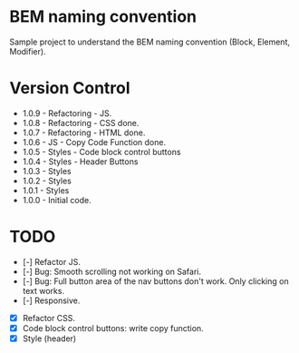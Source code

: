 # BEM naming convention
 Sample project to understand the BEM naming convention (Block, Element, Modifier).

# Version Control
- 1.0.9 - Refactoring - JS.
- 1.0.8 - Refactoring - CSS done.
- 1.0.7 - Refactoring - HTML done.
- 1.0.6 - JS - Copy Code Function done.
- 1.0.5 - Styles - Code block control buttons
- 1.0.4 - Styles - Header Buttons
- 1.0.3 - Styles
- 1.0.2 - Styles
- 1.0.1 - Styles
- 1.0.0 - Initial code.

# TODO
- [-] Refactor JS.
- [-] Bug: Smooth scrolling not working on Safari.
- [-] Bug: Full button area of the nav buttons don't work. Only clicking on text works.
- [-] Responsive.
- [x] Refactor CSS.
- [x] Code block control buttons: write copy function.
- [x] Style (header)